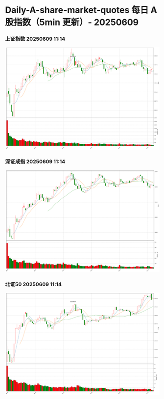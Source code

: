 
# Daily-A-share-market-quotes 每日 A 股指数（5min 更新）- 20250609

### 上证指数 20250609 11:14
![](./fig/2025/6/20250609-sh000001.png)

### 深证成指 20250609 11:14
![](./fig/2025/6/20250609-sz399001.png)

### 北证50 20250609 11:14
![](./fig/2025/6/20250609-bj899050.png)
